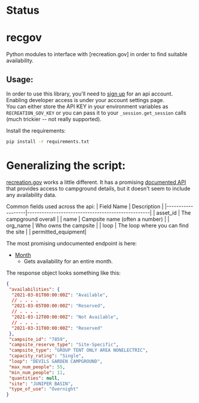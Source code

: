 # Status


# recgov
Python modules to interface with [recreation.gov] in order to find suitable availability.

## Usage:

In order to use this library, you'll need to [sign up](https://ridb.recreation.gov/) for 
an api account.  Enabling developer access is under your account settings page.  
You can either store the API KEY in your environment variables as `RECREATION_GOV_KEY`
or you can pass it to your `_session.get_session` calls (much trickier -- not really 
supported).

Install the requirements: 
``` bash
pip install -r requirements.txt
```


# Generalizing the script:

[recreation.gov](https://www.recreation.gov/) works a little different.  It has a
promising [documented API](https://www.recreation.gov/use-our-data) that provides 
access to campground details, but it doesn't seem to include any availability data.

Common fields used across the api:
| Field Name        | Description                                       |
|-------------------|---------------------------------------------------|
| asset_id          | The campground overall                            |
| name              | Campsite name (often a number)                    |
| org_name          | Who owns the campsite                             |
| loop              | The loop where you can find the site              |
| permitted_equipment| 

The most promising undocumented endpoint is here: 

* [Month](https://www.recreation.gov/api/camps/availability/campground/234059/month?start_date=2021-02-01T00%3A00%3A00.000Z)
  * Gets availability for an entire month.

The response object looks something like this:
``` json
{
 "availabilities": {
  "2021-03-01T00:00:00Z": "Available",
  // . . . . 
  "2021-03-05T00:00:00Z": "Reserved",
  // . . . . 
  "2021-03-12T00:00:00Z": "Not Available",
  // . . . . 
  "2021-03-31T00:00:00Z": "Reserved"
 },
 "campsite_id": "7859",
 "campsite_reserve_type": "Site-Specific",
 "campsite_type": "GROUP TENT ONLY AREA NONELECTRIC",
 "capacity_rating": "Single",
 "loop": "DEVILS GARDEN CAMPGROUND",
 "max_num_people": 55,
 "min_num_people": 11,
 "quantities": null,
 "site": "JUNIPER BASIN",
 "type_of_use": "Overnight"
}
```